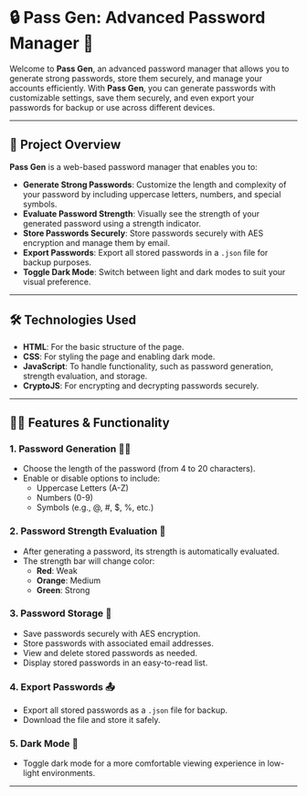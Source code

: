 # 🔒 **Pass Gen: Advanced Password Manager** 🔐

Welcome to **Pass Gen**, an advanced password manager that allows you to generate strong passwords, store them securely, and manage your accounts efficiently. With **Pass Gen**, you can generate passwords with customizable settings, save them securely, and even export your passwords for backup or use across different devices.

---

## 🌟 **Project Overview**

**Pass Gen** is a web-based password manager that enables you to:

- **Generate Strong Passwords**: Customize the length and complexity of your password by including uppercase letters, numbers, and special symbols.
- **Evaluate Password Strength**: Visually see the strength of your generated password using a strength indicator.
- **Store Passwords Securely**: Store passwords securely with AES encryption and manage them by email.
- **Export Passwords**: Export all stored passwords in a `.json` file for backup purposes.
- **Toggle Dark Mode**: Switch between light and dark modes to suit your visual preference.

---

## 🛠️ **Technologies Used**

- **HTML**: For the basic structure of the page.
- **CSS**: For styling the page and enabling dark mode.
- **JavaScript**: To handle functionality, such as password generation, strength evaluation, and storage.
- **CryptoJS**: For encrypting and decrypting passwords securely.

---

## 🧑‍💻 **Features & Functionality**

### 1. **Password Generation** 🧑‍💻

- Choose the length of the password (from 4 to 20 characters).
- Enable or disable options to include:
  - Uppercase Letters (A-Z)
  - Numbers (0-9)
  - Symbols (e.g., @, #, $, %, etc.)

### 2. **Password Strength Evaluation** 🔎

- After generating a password, its strength is automatically evaluated.
- The strength bar will change color:
  - **Red**: Weak
  - **Orange**: Medium
  - **Green**: Strong

### 3. **Password Storage** 💾

- Save passwords securely with AES encryption.
- Store passwords with associated email addresses.
- View and delete stored passwords as needed.
- Display stored passwords in an easy-to-read list.

### 4. **Export Passwords** 📤

- Export all stored passwords as a `.json` file for backup.
- Download the file and store it safely.

### 5. **Dark Mode** 🌙

- Toggle dark mode for a more comfortable viewing experience in low-light environments.

---
